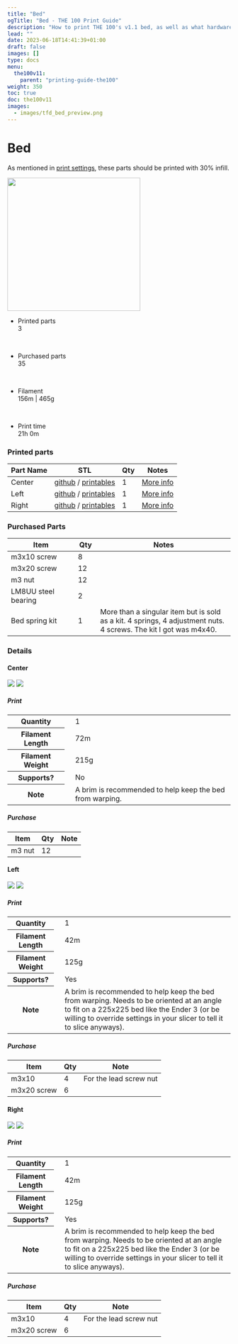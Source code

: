 ```yaml
---
title: "Bed"
ogTitle: "Bed - THE 100 Print Guide"
description: "How to print THE 100's v1.1 bed, as well as what hardware you need to purchase to build it."
lead: ""
date: 2023-06-18T14:41:39+01:00
draft: false
images: []
type: docs
menu:
  the100v11:
    parent: "printing-guide-the100"
weight: 350
toc: true
doc: the100v11
images: 
  - images/tfd_bed_preview.png
---
```

# Bed
As mentioned in <a href="/the100/1.1/overview/before-you-print/#print-settings">print settings</a>, these parts should be printed with 30% infill. 

<div class="row bd">
  <div class="col">
      <a href="images/bed_cad.png"><img src="images/bed_cad.png" width=300 class="img-thumbnail"></a>
  </div>
  <div class="col">
    <ul class="list-group">
      <li class="list-group-item d-flex justify-content-between align-items-center">
        <div class="text fw-bold">Printed parts</div>
        <div class="text">3</div>
      </li>
    </ul>
    <br>
    <ul class="list-group">
      <li class="list-group-item d-flex justify-content-between align-items-center">
        <div class="text fw-bold">Purchased parts</div>
        <div class="text">35</div>
      </li>
    </ul>   
    <br>
    <ul class="list-group">
      <li class="list-group-item d-flex justify-content-between align-items-center">
        <div class="text fw-bold">Filament</div>
        <div class="text">156m | 465g</div>
      </li>
    </ul>   
    <br>
    <ul class="list-group">
      <li class="list-group-item d-flex justify-content-between align-items-center">
        <div class="text fw-bold">Print time</div>
        <div class="text">21h 0m</div>
      </li>
    </ul>   
  </div>
</div>

### Printed parts
<table class="table table-sm">
  <thead>
    <tr>
      <th scope="col">Part Name</th>
      <th scope="col">STL</th>
      <th scope="col">Qty</th>
      <th scope="col">Notes</th>
    </tr>
  </thead>
  <tbody>
    <tr>
      <td>Center</td>
      <td class="no-wrap"><a target="_blank" href="https://github.com/MSzturc/the100/blob/main/STL/Bed/Center.stl">github</a> / <a href="https://files.printables.com/media/prints/572689/stls/4581588_09eb6d6c-8caa-4684-978e-19dcb8971a19/center.stl">printables</a></td>
      <td>1</td>
      <td><a href="#center">More info</a></td>
    </tr>
    <tr>
      <td>Left</td>
      <td class="no-wrap"><a target="_blank" href="https://github.com/MSzturc/the100/blob/main/STL/Bed/Left.stl">github</a> / <a href="https://files.printables.com/media/prints/572689/stls/4581590_128c4603-3ed4-423d-9a37-d211a697060c/left.stl">printables</a></td>
      <td>1</td>
      <td><a href="#left">More info</a></td>
    </tr>
    <tr>
      <td>Right</td>
      <td class="no-wrap"><a target="_blank" href="https://github.com/MSzturc/the100/blob/main/STL/Bed/Right.stl">github</a> / <a href="https://files.printables.com/media/prints/572689/stls/4581589_b78f9bc8-574d-4154-bc54-77deda70e43d/right.stl">printables</a></td>
      <td>1</td>
      <td><a href="#right">More info</a></td>
    </tr>
  </tbody>
</table>

### Purchased Parts
<table class="table table-sm no-margin">
  <thead>
    <tr>
      <th scope="col" width="30%">Item</th>
      <th scope="col" width="10%">Qty</th>
      <th scope="col" width="60%">Notes</th>
    </tr>
  </thead>
  <tbody>
    <tr>
      <td>m3x10 screw</td>
      <td>8</td>
      <td></td>
    </tr>
    <tr>
      <td>m3x20 screw</td>
      <td>12</td>
      <td></td>
    </tr>
    <tr>
      <td>m3 nut</td>
      <td>12</td>
      <td></td>
    </tr>
    <tr>
      <td class="no-wrap">LM8UU steel bearing</td>
      <td>2</td>
      <td></td>
    </tr>
    <tr>
      <td>Bed spring kit</td>
      <td>1</td>
      <td>More than a singular item but is sold as a kit. 4 springs, 4 adjustment nuts. 4 screws. The kit I got was m4x40.</td>
    </tr>
  </tbody>
</table>

### Details

#### Center
  <a href="images/bed_center_cad.png"><img src="images/bed_center_cad.png" class="img-thumbnail align-top img-thumbnail-300h" /></a>
  <a href="images/bed_center_stl.png"><img src="images/bed_center_stl.png" class="img-thumbnail align-top img-thumbnail-300h" /></a>
##### Print
<table class="table table-striped table-hover no-margin">
  <tbody class="table-group-divider">
    <tr>
      <th scope="row" class="no-wrap">Quantity</th>
      <td> </td>
      <td>1</td>
    </tr>
    <tr>
      <th scope="row" class="no-wrap">Filament Length</th>
      <td> </td>
      <td>72m</td>
    </tr>
    <tr>
      <th scope="row" class="no-wrap">Filament Weight</th>
      <td> </td>
      <td>215g</td>
    </tr>
    <tr>
      <th scope="row" class="no-wrap">Supports?</th>
      <td> </td>
      <td>No</td>
    </tr>
    <tr>
      <th scope="row" class="no-wrap">Note</th>
      <td> </td>
      <td>A brim is recommended to help keep the bed from warping. </td>
    </tr>
  </tbody>
</table>

##### Purchase
<table class="table table-striped table-hover no-margin">
  <thead>
    <tr>
      <th scope="col">Item</th>
      <th scope="col">Qty</th>
      <th scope="col">Note</th>
    </tr>
  </thead>
  <tbody>
    <tr>
      <td>m3 nut</td>
      <td>12</td>
      <td></td>
    </tr>
  </tbody>
</table>


#### Left
  <a href="images/bed_left_cad.png"><img src="images/bed_left_cad.png" class="img-thumbnail align-top img-thumbnail-250h" /></a>
  <a href="images/bed_left_stl.png"><img src="images/bed_left_stl.png" class="img-thumbnail align-top img-thumbnail-250h" /></a>
##### Print
<table class="table table-striped table-hover no-margin">
  <tbody class="table-group-divider">
    <tr>
      <th scope="row" class="no-wrap">Quantity</th>
      <td> </td>
      <td>1</td>
    </tr>
    <tr>
      <th scope="row" class="no-wrap">Filament Length</th>
      <td> </td>
      <td>42m</td>
    </tr>
    <tr>
      <th scope="row" class="no-wrap">Filament Weight</th>
      <td> </td>
      <td>125g</td>
    </tr>
    <tr>
      <th scope="row" class="no-wrap">Supports?</th>
      <td> </td>
      <td>Yes</td>
    </tr>
    <tr>
      <th scope="row" class="no-wrap">Note</th>
      <td> </td>
      <td>A brim is recommended to help keep the bed from warping. Needs to be oriented at an angle to fit on a 225x225 bed like the Ender 3 (or be willing to override settings in your slicer to tell it to slice anyways).</td>
    </tr>
  </tbody>
</table>

##### Purchase
<table class="table table-striped table-hover no-margin">
  <thead>
    <tr>
      <th scope="col">Item</th>
      <th scope="col">Qty</th>
      <th scope="col">Note</th>
    </tr>
  </thead>
  <tbody>
    <tr>
      <td>m3x10</td>
      <td>4</td>
      <td>For the lead screw nut</td>
    </tr>
    <tr>
      <td>m3x20 screw</td>
      <td>6</td>
      <td></td>
    </tr>
  </tbody>
</table>


#### Right
  <a href="images/bed_right_cad.png"><img src="images/bed_right_cad.png" class="img-thumbnail align-top img-thumbnail-250h" /></a>
  <a href="images/bed_right_stl.png"><img src="images/bed_right_stl.png" class="img-thumbnail align-top img-thumbnail-250h" /></a>
##### Print
<table class="table table-striped table-hover no-margin">
  <tbody class="table-group-divider">
    <tr>
      <th scope="row" class="no-wrap">Quantity</th>
      <td> </td>
      <td>1</td>
    </tr>
    <tr>
      <th scope="row" class="no-wrap">Filament Length</th>
      <td> </td>
      <td>42m</td>
    </tr>
    <tr>
      <th scope="row" class="no-wrap">Filament Weight</th>
      <td> </td>
      <td>125g</td>
    </tr>
    <tr>
      <th scope="row" class="no-wrap">Supports?</th>
      <td> </td>
      <td>Yes</td>
    </tr>
    <tr>
      <th scope="row" class="no-wrap">Note</th>
      <td> </td>
      <td>A brim is recommended to help keep the bed from warping. Needs to be oriented at an angle to fit on a 225x225 bed like the Ender 3 (or be willing to override settings in your slicer to tell it to slice anyways).</td>
    </tr>
  </tbody>
</table>

##### Purchase
<table class="table table-striped table-hover no-margin">
  <thead>
    <tr>
      <th scope="col">Item</th>
      <th scope="col">Qty</th>
      <th scope="col">Note</th>
    </tr>
  </thead>
  <tbody>
    <tr>
      <td>m3x10</td>
      <td>4</td>
      <td>For the lead screw nut</td>
    </tr>
    <tr>
      <td>m3x20 screw</td>
      <td>6</td>
      <td></td>
    </tr>
  </tbody>
</table>